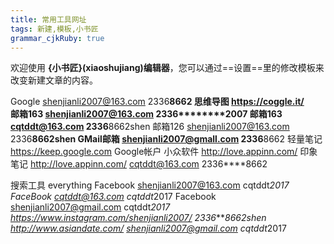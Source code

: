 ```yaml
---
title: 常用工具网址
tags: 新建,模板,小书匠
grammar_cjkRuby: true
---
```



欢迎使用 **{小书匠}(xiaoshujiang)编辑器**，您可以通过==设置==里的修改模板来改变新建文章的内容。

Google     shenjianli2007@163.com   2336****8662
思维导图   https://coggle.it/  
邮箱163   shenjianli2007@163.com		2336********2007
邮箱163	cqtddt@163.com	2336****8662shen
邮箱126   shenjianli2007@163.com 2336****8662shen
GMail邮箱  shenjianli2007@gmall.com   2336****8662
轻量笔记  https://keep.google.com   Google帐户
小众软件  http://love.appinn.com/
印象笔记  http://love.appinn.com/  cqtddt@163.com 2336****8662


搜索工具   everything 
Facebook  shenjianli2007@163.com    cqtddt*2017
FaceBook cqtddt@163.com  cqtddt*2017
Facebook  shenjianli2007@gmail.com    cqtddt*2017
https://www.instagram.com/shenjianli2007/     2336****8662shen
http://www.asiandate.com/     shenjianli2007@gmail.com    cqtddt*2017
